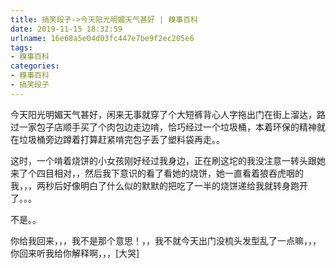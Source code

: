 ```yaml
---
title: 搞笑段子->今天阳光明媚天气甚好 | 糗事百科
date: 2019-11-15 18:32:59
urlname: 16e68a5e04d03fc447e7be9f2ec205e6
tags: 
- 糗事百科
categories:
- 糗事百科
- 搞笑段子
---
```

今天阳光明媚天气甚好，闲来无事就穿了个大短裤背心人字拖出门在街上溜达，路过一家包子店顺手买了个肉包边走边啃，恰巧经过一个垃圾桶，本着环保的精神就在垃圾桶旁边蹲着打算赶紧啃完包子丢了塑料袋再走。。

这时，一个啃着烧饼的小女孩刚好经过我身边，正在刷这坨的我没注意一转头跟她来了个四目相对，，然后我下意识的看了看她的烧饼，她一直看着狼吞虎咽的我，，，两秒后好像明白了什么似的默默的把吃了一半的烧饼递给我就转身跑开了。。。

不是。。

你给我回来，，，我不是那个意思！，，我不就今天出门没梳头发型乱了一点嘛，，，你回来听我给你解释啊，，，[大哭]


